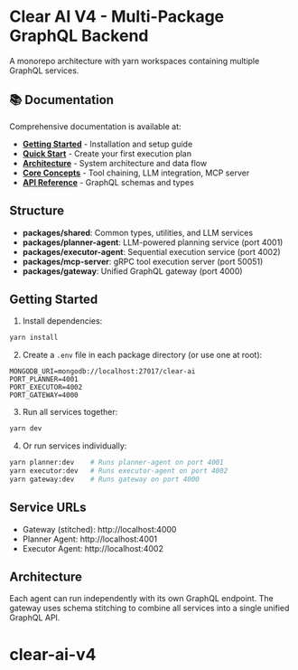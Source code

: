 # Clear AI V4 - Multi-Package GraphQL Backend

A monorepo architecture with yarn workspaces containing multiple GraphQL services.

## 📚 Documentation

Comprehensive documentation is available at:
- **[Getting Started](docs/getting-started/installation.md)** - Installation and setup guide
- **[Quick Start](docs/getting-started/quick-start.md)** - Create your first execution plan
- **[Architecture](docs/getting-started/architecture-overview.md)** - System architecture and data flow
- **[Core Concepts](docs/core-concepts/tool-chaining.md)** - Tool chaining, LLM integration, MCP server
- **[API Reference](docs/api-reference/planner-agent.md)** - GraphQL schemas and types

## Structure

- **packages/shared**: Common types, utilities, and LLM services
- **packages/planner-agent**: LLM-powered planning service (port 4001)
- **packages/executor-agent**: Sequential execution service (port 4002)
- **packages/mcp-server**: gRPC tool execution server (port 50051)
- **packages/gateway**: Unified GraphQL gateway (port 4000)

## Getting Started

1. Install dependencies:
```bash
yarn install
```

2. Create a `.env` file in each package directory (or use one at root):
```
MONGODB_URI=mongodb://localhost:27017/clear-ai
PORT_PLANNER=4001
PORT_EXECUTOR=4002
PORT_GATEWAY=4000
```

3. Run all services together:
```bash
yarn dev
```

4. Or run services individually:
```bash
yarn planner:dev    # Runs planner-agent on port 4001
yarn executor:dev   # Runs executor-agent on port 4002
yarn gateway:dev    # Runs gateway on port 4000
```

## Service URLs

- Gateway (stitched): http://localhost:4000
- Planner Agent: http://localhost:4001
- Executor Agent: http://localhost:4002

## Architecture

Each agent can run independently with its own GraphQL endpoint. The gateway uses schema stitching to combine all services into a single unified GraphQL API.
# clear-ai-v4
